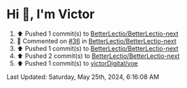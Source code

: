 <h1>Hi 👋, I'm Victor </h1>

<!--RECENT_ACTIVITY:start-->
1. ⬆️ Pushed 1 commit(s) to [BetterLectio/BetterLectio-next](https://github.com/BetterLectio/BetterLectio-next)<br>
2. 💬 Commented on [#36](https://github.com/BetterLectio/BetterLectio-next/issues/36#issuecomment-2122443186) in [BetterLectio/BetterLectio-next](https://github.com/BetterLectio/BetterLectio-next)<br>
3. ⬆️ Pushed 1 commit(s) to [BetterLectio/BetterLectio-next](https://github.com/BetterLectio/BetterLectio-next)<br>
4. ⬆️ Pushed 2 commit(s) to [BetterLectio/BetterLectio-next](https://github.com/BetterLectio/BetterLectio-next)<br>
5. ⬆️ Pushed 1 commit(s) to [victorDigital/voe](https://github.com/victorDigital/voe)<br>
<!--RECENT_ACTIVITY:end-->

<!--RECENT_ACTIVITY:last_update-->
Last Updated: Saturday, May 25th, 2024, 6:16:08 AM
<!--RECENT_ACTIVITY:last_update_end-->

